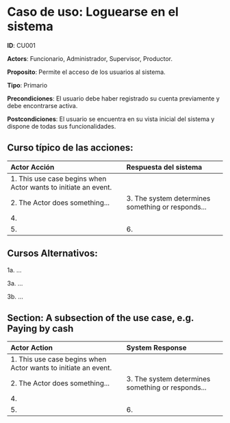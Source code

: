 Caso de uso: Loguearse en el sistema
=================================

**ID**: CU001

**Actors**: Funcionario, Administrador, Supervisor, Productor.

**Proposito**: Permite el acceso de los usuarios al sistema.

**Tipo**: Primario  

**Precondiciones**: El usuario debe haber registrado su cuenta previamente y debe encontrarse
activa.

**Postcondiciones**: El usuario se encuentra en su vista inicial del sistema y dispone de todas
sus funcionalidades.



Curso típico de las acciones:
----------------------

| Actor Acción | Respuesta del sistema |
|:--------------|:----------------|
| 1. This use case begins when Actor wants to initiate an event.| |
| 2. The Actor does something... | 3. The system determines something or responds... |
|4. ||
|5. | 6. |


Cursos Alternativos:
-----------
1a. ...

3a. ...

3b. ...

Section: A subsection of the use case, e.g. Paying by cash
-----------
| Actor Action | System Response |
|:--------------|:----------------|
| 1. This use case begins when Actor wants to initiate an event.| |
| 2. The Actor does something... | 3. The system determines something or responds... |
|4. ||
|5. | 6. |
